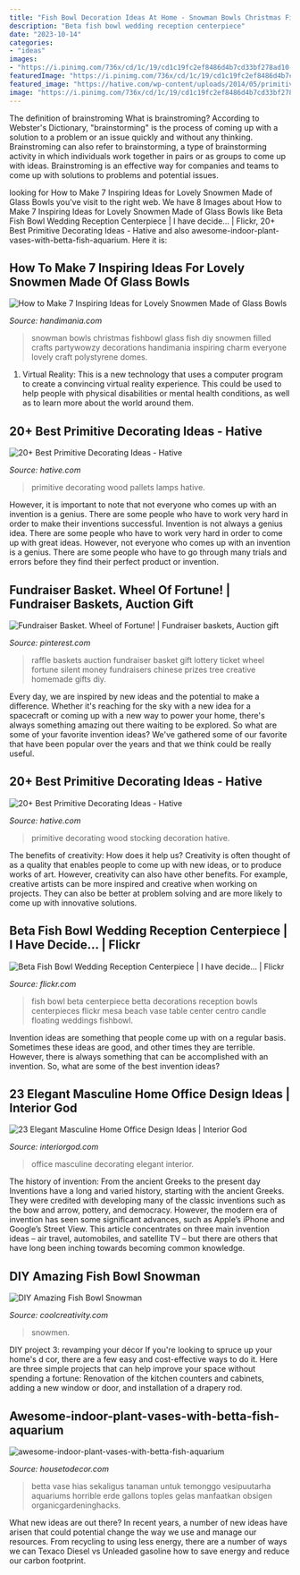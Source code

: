 ```yaml
---
title: "Fish Bowl Decoration Ideas At Home - Snowman Bowls Christmas Fishbowl Glass Fish Diy Snowmen Filled Crafts Partywowzy Decorations Handimania Inspiring Charm Everyone Lovely Craft Polystyrene Domes"
description: "Beta fish bowl wedding reception centerpiece"
date: "2023-10-14"
categories:
- "ideas"
images:
- "https://i.pinimg.com/736x/cd/1c/19/cd1c19fc2ef8486d4b7cd33bf278ad10--fundraiser-baskets-raffle-prizes.jpg"
featuredImage: "https://i.pinimg.com/736x/cd/1c/19/cd1c19fc2ef8486d4b7cd33bf278ad10--fundraiser-baskets-raffle-prizes.jpg"
featured_image: "https://hative.com/wp-content/uploads/2014/05/primitive-decorating-ideas/14-primitive-wood-stocking-decoration.jpg"
image: "https://i.pinimg.com/736x/cd/1c/19/cd1c19fc2ef8486d4b7cd33bf278ad10--fundraiser-baskets-raffle-prizes.jpg"
---
```



The definition of brainstroming
What is brainstroming? According to Webster's Dictionary, "brainstorming" is the process of coming up with a solution to a problem or an issue quickly and without any thinking. Brainstroming can also refer to brainstorming, a type of brainstorming activity in which individuals work together in pairs or as groups to come up with ideas. Brainstroming is an effective way for companies and teams to come up with solutions to problems and potential issues.

	

		
looking for How to Make 7 Inspiring Ideas for Lovely Snowmen Made of Glass Bowls you've visit to the right web. We have 8 Images about How to Make 7 Inspiring Ideas for Lovely Snowmen Made of Glass Bowls like Beta Fish Bowl Wedding Reception Centerpiece | I have decide… | Flickr, 20+ Best Primitive Decorating Ideas - Hative and also awesome-indoor-plant-vases-with-betta-fish-aquarium. Here it is:
		
    
## How To Make 7 Inspiring Ideas For Lovely Snowmen Made Of Glass Bowls

<img loading=lazy src="https://www.handimania.com/uploads/2-62.png" onerror="this.onerror=null;this.src='https://tse1.mm.bing.net/th?id=OIP.TsVbSnS0GtmbkdVg-wljhgHaJ4&amp;pid=15.1';" alt="How to Make 7 Inspiring Ideas for Lovely Snowmen Made of Glass Bowls">

_Source: handimania.com_

>snowman bowls christmas fishbowl glass fish diy snowmen filled crafts partywowzy decorations handimania inspiring charm everyone lovely craft polystyrene domes. 

	

1. Virtual Reality: This is a new technology that uses a computer program to create a convincing virtual reality experience. This could be used to help people with physical disabilities or mental health conditions, as well as to learn more about the world around them. 

    
## 20+ Best Primitive Decorating Ideas - Hative

<img loading=lazy src="https://hative.com/wp-content/uploads/2014/05/primitive-decorating-ideas/9-primitive-old-wood-pallets-lamps.jpg" onerror="this.onerror=null;this.src='https://tse1.mm.bing.net/th?id=OIP.-0PHC9gmTUu96tZTJnUiVwHaLI&amp;pid=15.1';" alt="20+ Best Primitive Decorating Ideas - Hative">

_Source: hative.com_

>primitive decorating wood pallets lamps hative. 

	

However, it is important to note that not everyone who comes up with an invention is a genius. There are some people who have to work very hard in order to make their inventions successful.
Invention is not always a genius idea. There are some people who have to work very hard in order to come up with great ideas. However, not everyone who comes up with an invention is a genius. There are some people who have to go through many trials and errors before they find their perfect product or invention.

    
## Fundraiser Basket. Wheel Of Fortune! | Fundraiser Baskets, Auction Gift

<img loading=lazy src="https://i.pinimg.com/736x/cd/1c/19/cd1c19fc2ef8486d4b7cd33bf278ad10--fundraiser-baskets-raffle-prizes.jpg" onerror="this.onerror=null;this.src='https://tse2.mm.bing.net/th?id=OIP.3yn-K-YH_OgeX8FOAI19RQHaLH&amp;pid=15.1';" alt="Fundraiser Basket. Wheel of Fortune! | Fundraiser baskets, Auction gift">

_Source: pinterest.com_

>raffle baskets auction fundraiser basket gift lottery ticket wheel fortune silent money fundraisers chinese prizes tree creative homemade gifts diy. 

	

Every day, we are inspired by new ideas and the potential to make a difference. Whether it's reaching for the sky with a new idea for a spacecraft or coming up with a new way to power your home, there's always something amazing out there waiting to be explored. So what are some of your favorite invention ideas? We've gathered some of our favorite that have been popular over the years and that we think could be really useful.

    
## 20+ Best Primitive Decorating Ideas - Hative

<img loading=lazy src="https://hative.com/wp-content/uploads/2014/05/primitive-decorating-ideas/14-primitive-wood-stocking-decoration.jpg" onerror="this.onerror=null;this.src='https://tse2.mm.bing.net/th?id=OIP.hZyKIhr29wj86_Auu7lT9wHaNn&amp;pid=15.1';" alt="20+ Best Primitive Decorating Ideas - Hative">

_Source: hative.com_

>primitive decorating wood stocking decoration hative. 

	

The benefits of creativity: How does it help us?
Creativity is often thought of as a quality that enables people to come up with new ideas, or to produce works of art. However, creativity can also have other benefits. For example, creative artists can be more inspired and creative when working on projects. They can also be better at problem solving and are more likely to come up with innovative solutions.

    
## Beta Fish Bowl Wedding Reception Centerpiece | I Have Decide… | Flickr

<img loading=lazy src="https://c2.staticflickr.com/4/3099/2490875616_832af23b64_b.jpg" onerror="this.onerror=null;this.src='https://tse1.mm.bing.net/th?id=OIP.xkl9x_EdpgJRHfYuwIRYzAHaK1&amp;pid=15.1';" alt="Beta Fish Bowl Wedding Reception Centerpiece | I have decide… | Flickr">

_Source: flickr.com_

>fish bowl beta centerpiece betta decorations reception bowls centerpieces flickr mesa beach vase table center centro candle floating weddings fishbowl. 

	

Invention ideas are something that people come up with on a regular basis. Sometimes these ideas are good, and other times they are terrible. However, there is always something that can be accomplished with an invention. So, what are some of the best invention ideas?

    
## 23 Elegant Masculine Home Office Design Ideas | Interior God

<img loading=lazy src="http://interiorgod.com/wp-content/uploads/2016/06/Masculine-Home-Office-Decorating-Ideas.jpg" onerror="this.onerror=null;this.src='https://tse2.mm.bing.net/th?id=OIP.5EY33hPawWBjq-90XJq2MgHaLH&amp;pid=15.1';" alt="23 Elegant Masculine Home Office Design Ideas | Interior God">

_Source: interiorgod.com_

>office masculine decorating elegant interior. 

	

The history of invention: From the ancient Greeks to the present day
Inventions have a long and varied history, starting with the ancient Greeks. They were credited with developing many of the classic inventions such as the bow and arrow, pottery, and democracy. However, the modern era of invention has seen some significant advances, such as Apple’s iPhone and Google’s Street View. This article concentrates on three main invention ideas – air travel, automobiles, and satellite TV – but there are others that have long been inching towards becoming common knowledge.

    
## DIY Amazing Fish Bowl Snowman

<img loading=lazy src="https://coolcreativity.com/wp-content/uploads/2016/12/1.jpeg" onerror="this.onerror=null;this.src='https://tse3.mm.bing.net/th?id=OIP.YDrgpZspRlLn5RahIzxvVQHaNG&amp;pid=15.1';" alt="DIY Amazing Fish Bowl Snowman">

_Source: coolcreativity.com_

>snowmen. 

	

DIY project 3: revamping your décor
If you're looking to spruce up your home's d cor, there are a few easy and cost-effective ways to do it. Here are three simple projects that can help improve your space without spending a fortune: Renovation of the kitchen counters and cabinets, adding a new window or door, and installation of a drapery rod.

    
## Awesome-indoor-plant-vases-with-betta-fish-aquarium

<img loading=lazy src="https://housetodecor.com/wp-content/uploads/2021/01/awesome-indoor-plant-vases-with-betta-fish-aquarium.jpg" onerror="this.onerror=null;this.src='https://tse1.mm.bing.net/th?id=OIP.sk1nGtP52cqonuTzo0fD0AHaNK&amp;pid=15.1';" alt="awesome-indoor-plant-vases-with-betta-fish-aquarium">

_Source: housetodecor.com_

>betta vase hias sekaligus tanaman untuk temonggo vesipuutarha aquariums horrible erde gallons toples gelas manfaatkan obsigen organicgardeninghacks. 

	

What new ideas are out there?
In recent years, a number of new ideas have arisen that could potential change the way we use and manage our resources. From recycling to using less energy, there are a number of ways we can Texaco Diesel vs Unleaded gasoline how to save energy and reduce our carbon footprint.

